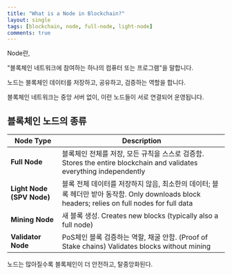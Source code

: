 ```yaml
---
title: "What is a Node in Blockchain?"
layout: single
tags: [blockchain, node, full-node, light-node]
comments: true
---
```


Node란,

"블록체인 네트워크에 참여하는 하나의 컴퓨터 또는 프로그램"을 말합니다.

노드는 블록체인 데이터를 저장하고, 공유하고, 검증하는 역할을 합니다.

블록체인 네트워크는 중앙 서버 없이, 이런 노드들이 서로 연결되어 운영됩니다.

##  블록체인 노드의 종류

| Node Type | Description |
|-----------|-------------|
| **Full Node** | 블록체인 전체를 저장, 모든 규칙을 스스로 검증함. Stores the entire blockchain and validates everything independently |
| **Light Node (SPV Node)** | 블록 전체 데이터를 저장하지 않음, 최소한의 데이터; 블록 헤더만 받아 동작함. Only downloads block headers; relies on full nodes for full data |
| **Mining Node** | 새 블록 생성. Creates new blocks (typically also a full node) |
| **Validator Node** | PoS체인 블록 검증하는 역할, 채굴 안함. (Proof of Stake chains) Validates blocks without mining |

노드는 많아질수록 블록체인이 더 안전하고, 탈중앙화된다.
